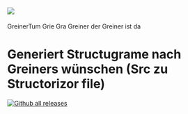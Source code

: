 # <a><img src="https://gist.githubusercontent.com/H4xX0r1337/8e802d18d963cff31016d8f73d222939/raw/0296421369f5ec884e971313d15ffef430c12254/adasdasd.svg"/></a>
GreinerTum
Grie Gra Greiner der Greiner ist da

# Generiert Structugrame nach Greiners wünschen (Src zu Structorizor file)
[![Github all releases](https://img.shields.io/github/downloads/Naereen/StrapDown.js/total.svg)](https://github.com/FlauschigDings/GreinerStruct/releases/tag/v1.0)
